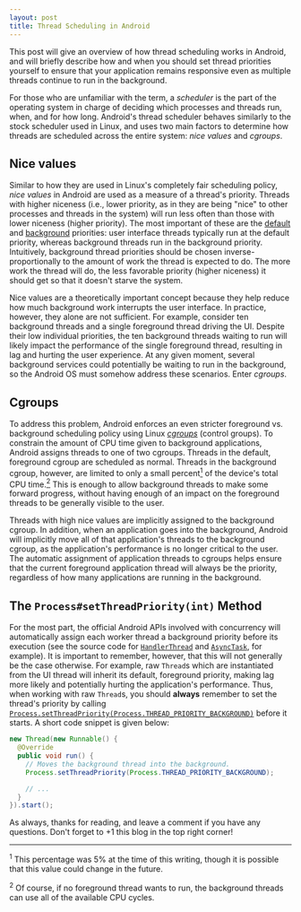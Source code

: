```yaml
---
layout: post
title: Thread Scheduling in Android
---
```

This post will give an overview of how thread scheduling works in Android, and will briefly describe how and when you should set thread priorities yourself to ensure that your application remains responsive even as multiple threads continue to run in the background.

For those who are unfamiliar with the term, a _scheduler_ is the part of the operating system in charge of deciding which processes and threads run, when, and for how long. Android's thread scheduler behaves similarly to the stock scheduler used in Linux, and uses two main factors to determine how threads are scheduled across the entire system: _nice values_ and _cgroups_.

<!--more-->

## Nice values

Similar to how they are used in Linux's completely fair scheduling policy, _nice values_ in Android are used as a measure of a thread's priority. Threads with higher niceness (i.e., lower priority, as in they are being "nice" to other processes and threads in the system) will run less often than those with lower niceness (higher priority). The most important of these are the [default](http://developer.android.com/reference/android/os/Process.html#THREAD_PRIORITY_DEFAULT) and [background](http://developer.android.com/reference/android/os/Process.html#THREAD_PRIORITY_BACKGROUND) priorities: user interface threads typically run at the default priority, whereas background threads run in the background priority. Intuitively, background thread priorities should be chosen inverse-proportionally to the amount of work the thread is expected to do. The more work the thread will do, the less favorable priority (higher niceness) it should get so that it doesn't starve the system. 

Nice values are a theoretically important concept because they help reduce how much background work interrupts the user interface. In practice, however, they alone are not sufficient. For example, consider ten background threads and a single foreground thread driving the UI. Despite their low individual priorities, the ten background threads waiting to run will likely impact the performance of the single foreground thread, resulting in lag and hurting the user experience. At any given moment, several background services could potentially be waiting to run in the background, so the Android OS must somehow address these scenarios. Enter _cgroups_.

## Cgroups

To address this problem, Android enforces an even stricter foreground vs. background scheduling policy using Linux [_cgroups_](http://en.wikipedia.org/wiki/Cgroups) (control groups). To constrain the amount of CPU time given to background applications, Android assigns threads to one of two cgroups. Threads in the default, foreground cgroup are scheduled as normal. Threads in the background cgroup, however, are limited to only a small percent<a href="#footnote1"><sup>1</sup></a> of the device's total CPU time.<a href="#footnote2"><sup>2</sup></a> This is enough to allow background threads to make some forward progress, without having enough of an impact on the foreground threads to be generally visible to the user.

Threads with high nice values are implicitly assigned to the background cgroup. In addition, when an application goes into the background, Android will implicitly move all of that application's threads to the background cgroup, as the application's performance is no longer critical to the user. The automatic assignment of application threads to cgroups helps ensure that the current foreground application thread will always be the priority, regardless of how many applications are running in the background.

## The `Process#setThreadPriority(int)` Method

For the most part, the official Android APIs involved with concurrency will automatically assign each worker thread a background priority before its execution (see the source code for [`HandlerThread`](https://android.googlesource.com/platform/frameworks/base/+/refs/heads/master/core/java/android/os/HandlerThread.java) and [`AsyncTask`](https://android.googlesource.com/platform/frameworks/base/+/refs/heads/master/core/java/android/os/AsyncTask.java), for example). It is important to remember, however, that this will not generally be the case otherwise. For example, raw `Thread`s which are instantiated from the UI thread will inherit its default, foreground priority, making lag more likely and potentially hurting the application's performance. Thus, when working with raw `Thread`s, you should <b>always</b> remember to set the thread's priority by calling [`Process.setThreadPriority(Process.THREAD_PRIORITY_BACKGROUND)`](https://developer.android.com/reference/android/os/Process.html#setThreadPriority(int)) before it starts. A short code snippet is given below: 

```java
new Thread(new Runnable() {
  @Override
  public void run() {
    // Moves the background thread into the background.
    Process.setThreadPriority(Process.THREAD_PRIORITY_BACKGROUND);

    // ...
  }
}).start();
```

As always, thanks for reading, and leave a comment if you have any questions. Don't forget to +1 this blog in the top right corner! 

<hr class="footnote-divider" />

<sup><a name="footnote1">1</a></sup> This percentage was 5% at the time of this writing, though it is possible that this value could change in the future.

<sup><a name="footnote2">2</a></sup> Of course, if no foreground thread wants to run, the background threads can use all of the available CPU cycles.